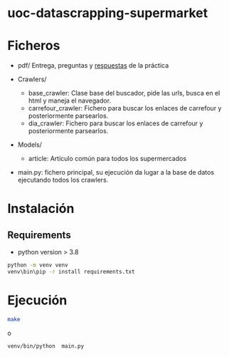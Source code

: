 # uoc-datascrapping-supermarket

# Ficheros
* pdf/ Entrega, preguntas y [respuestas](./pdf/respuestas.md) de la práctica
* Crawlers/
  * base_crawler: Clase base del buscador, pide las urls, busca en el html y maneja el navegador.
  * carrefour_crawler: Fichero para buscar los enlaces de carrefour y posteriormente parsearlos.
  * dia_crawler:  Fichero para buscar los enlaces de carrefour y posteriormente parsearlos.
* Models/
  * article: Artículo común para todos los supermercados

* main.py: fichero principal, su ejecución da lugar a la base de datos ejecutando todos los crawlers.


# Instalación 

## Requirements
* python version > 3.8

```bash
python -m venv venv
venv\bin\pip -r install requirements.txt
```

# Ejecución

```bash
make
```
o 

```bash
venv/bin/python  main.py
```
